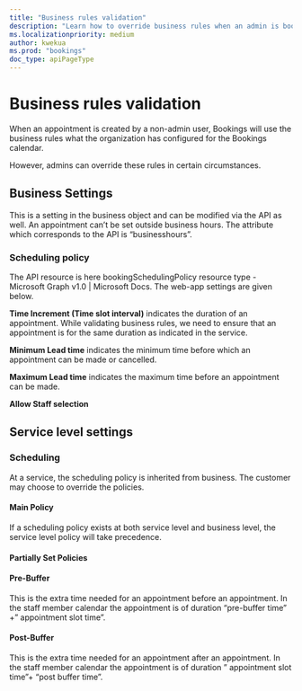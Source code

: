 ```yaml
---
title: "Business rules validation"
description: "Learn how to override business rules when an admin is booking an appointment."
ms.localizationpriority: medium
author: kwekua
ms.prod: "bookings"
doc_type: apiPageType
---
```


# Business rules validation

When an appointment is created by a non-admin user, Bookings will use the business rules what the organization has configured for the Bookings calendar.  

However, admins can override these rules in certain circumstances.

## Business Settings

This is a setting in the business object and can be modified via the API as well. An appointment can’t be set outside business hours. The attribute which corresponds to the API is “businesshours”.

### Scheduling policy

The API resource is here bookingSchedulingPolicy resource type - Microsoft Graph v1.0 | Microsoft Docs. The web-app settings are given below.

**Time Increment (Time slot interval)** indicates the duration of an appointment. While validating business rules, we need to ensure that an appointment is for the same duration as indicated in the service.

**Minimum Lead time** indicates the minimum time before which an appointment can be made or cancelled.

**Maximum Lead time** indicates the maximum time before an appointment can be made.  

**Allow Staff selection**

## Service level settings

### Scheduling

At a service, the scheduling policy is inherited from business. The customer may choose to override the policies.

#### Main Policy  

If a scheduling policy exists at both service level and business level, the service level policy will take precedence.

#### Partially Set Policies  

#### Pre-Buffer

This is the extra time needed for an appointment before an appointment. In the staff member calendar the appointment is of duration “pre-buffer time” +” appointment slot time”.

#### Post-Buffer

This is the extra time needed for an appointment after an appointment. In the staff member calendar the appointment is of duration ” appointment slot time”+ “post buffer time”.
